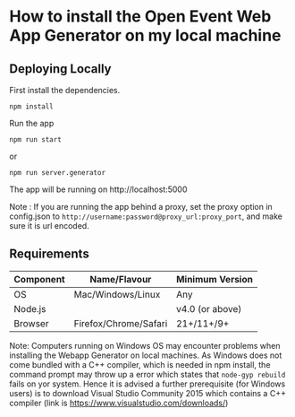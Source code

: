 # How to install the Open Event Web App Generator on my local machine

## Deploying Locally
First install the dependencies.

```shell
npm install
```

Run the app

```shell
npm run start
```
or
```shell
npm run server.generator
```

The app will be running on http://localhost:5000

Note : If you are running the app behind a proxy, set the proxy option in config.json to `http://username:password@proxy_url:proxy_port`, and make sure it is url encoded.

## Requirements

| Component  | Name/Flavour | Minimum Version |
|---|---|---|
|  OS | Mac/Windows/Linux | Any |
| Node.js |  | v4.0 (or above) |
| Browser | Firefox/Chrome/Safari | 21+/11+/9+

Note: Computers running on Windows OS may encounter problems when installing the Webapp Generator on local machines. As Windows does not come bundled with a C++ compiler, which is needed in npm install, the command prompt may throw up a error which states that `node-gyp rebuild` fails on yor system. Hence it is advised a further prerequisite (for Windows users) is to download Visual Studio Community 2015 which contains a C++ compiler (link is https://www.visualstudio.com/downloads/)
